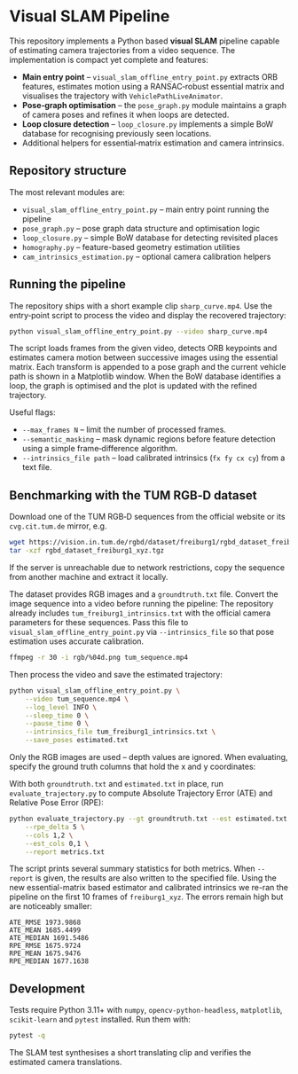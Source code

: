 # Visual SLAM Pipeline

This repository implements a Python based **visual SLAM** pipeline capable of
estimating camera trajectories from a video sequence. The implementation is
compact yet complete and features:

* **Main entry point** – `visual_slam_offline_entry_point.py` extracts ORB
  features, estimates motion using a RANSAC‑robust essential matrix and visualises
  the trajectory with `VehiclePathLiveAnimator`.
* **Pose‑graph optimisation** – the `pose_graph.py` module maintains a graph of
  camera poses and refines it when loops are detected.
* **Loop closure detection** – `loop_closure.py` implements a simple BoW
  database for recognising previously seen locations.
* Additional helpers for essential‑matrix estimation and camera intrinsics.

## Repository structure

The most relevant modules are:

* `visual_slam_offline_entry_point.py` – main entry point running the pipeline
* `pose_graph.py` – pose graph data structure and optimisation logic
* `loop_closure.py` – simple BoW database for detecting revisited places
* `homography.py` – feature-based geometry estimation utilities
* `cam_intrinsics_estimation.py` – optional camera calibration helpers

## Running the pipeline

The repository ships with a short example clip `sharp_curve.mp4`.  Use the
entry‑point script to process the video and display the recovered trajectory:

```bash
python visual_slam_offline_entry_point.py --video sharp_curve.mp4
```

The script loads frames from the given video, detects ORB keypoints and
estimates camera motion between successive images using the essential matrix. Each transform is appended
  to a pose graph and the current vehicle path is shown in a Matplotlib window.
When the BoW database identifies a loop, the graph is optimised and the plot is
updated with the refined trajectory.

Useful flags:

* `--max_frames N` – limit the number of processed frames.
* `--semantic_masking` – mask dynamic regions before feature detection using a
  simple frame‑difference algorithm.
* `--intrinsics_file path` – load calibrated intrinsics (`fx fy cx cy`) from a text file.

## Benchmarking with the TUM RGB‑D dataset

Download one of the TUM RGB‑D sequences from the official website or its
`cvg.cit.tum.de` mirror, e.g.

```bash
wget https://vision.in.tum.de/rgbd/dataset/freiburg1/rgbd_dataset_freiburg1_xyz.tgz
tar -xzf rgbd_dataset_freiburg1_xyz.tgz
```

If the server is unreachable due to network restrictions, copy the sequence from
another machine and extract it locally.

The dataset provides RGB images and a `groundtruth.txt` file. Convert the image
sequence into a video before running the pipeline:
The repository already includes `tum_freiburg1_intrinsics.txt` with the official
camera parameters for these sequences. Pass this file to
`visual_slam_offline_entry_point.py` via `--intrinsics_file` so that pose
estimation uses accurate calibration.

```bash
ffmpeg -r 30 -i rgb/%04d.png tum_sequence.mp4
```

Then process the video and save the estimated trajectory:

```bash
python visual_slam_offline_entry_point.py \
    --video tum_sequence.mp4 \
    --log_level INFO \
    --sleep_time 0 \
    --pause_time 0 \
    --intrinsics_file tum_freiburg1_intrinsics.txt \
    --save_poses estimated.txt
```

Only the RGB images are used – depth values are ignored.  When evaluating,
specify the ground truth columns that hold the x and y coordinates:

With both `groundtruth.txt` and `estimated.txt` in place, run
`evaluate_trajectory.py` to compute Absolute Trajectory Error (ATE) and Relative
Pose Error (RPE):

```bash
python evaluate_trajectory.py --gt groundtruth.txt --est estimated.txt \
    --rpe_delta 5 \
    --cols 1,2 \
    --est_cols 0,1 \
    --report metrics.txt
```
The script prints several summary statistics for both metrics. When `--report`
is given, the results are also written to the specified file. Using the new essential-matrix based estimator and calibrated intrinsics we re-ran the pipeline on the first 10 frames of `freiburg1_xyz`.  The errors remain high but are noticeably smaller:

```text
ATE_RMSE 1973.9868
ATE_MEAN 1685.4499
ATE_MEDIAN 1691.5486
RPE_RMSE 1675.9724
RPE_MEAN 1675.9476
RPE_MEDIAN 1677.1638
```

## Development

Tests require Python 3.11+ with `numpy`, `opencv‑python‑headless`,
`matplotlib`, `scikit‑learn` and `pytest` installed.  Run them with:

```bash
pytest -q
```

The SLAM test synthesises a short translating clip and verifies the estimated
camera translations.

